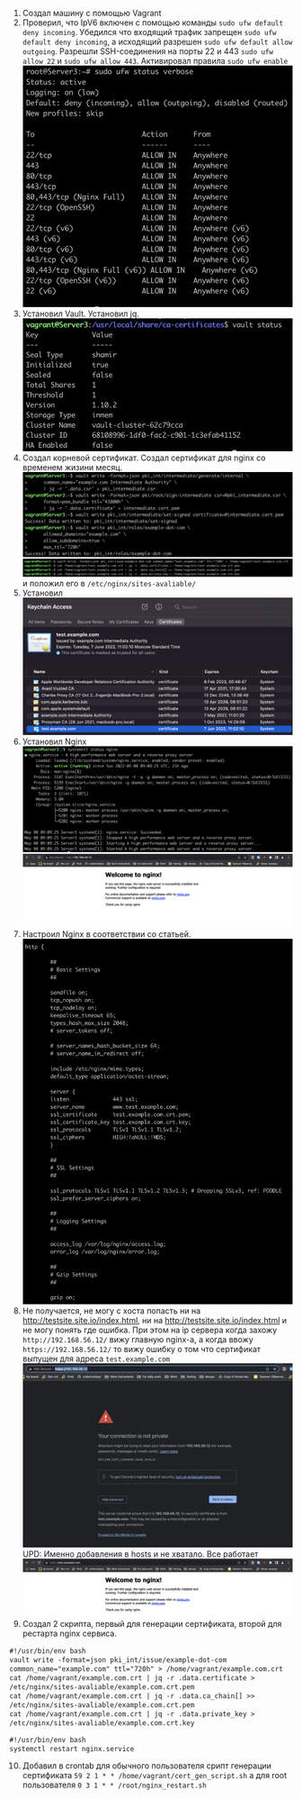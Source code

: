 1. Создал машину с помощью Vagrant
2. Проверил, что IpV6 включен с помощью команды `sudo ufw default deny incoming`. Убедился что входящий трафик запрещен `sudo ufw default deny incoming`, а исходящий разрешен `sudo ufw default allow outgoing`. Разрешли SSH-соединения на порты 22 и 443 `sudo ufw allow 22` и `sudo ufw allow 443`. Активировал правила `sudo ufw enable`
![ufw_result](https://github.com/evgeniy-skt/devops-netology/blob/main/screenshots/diplom_ufw.png)
3. Установил Vault. Установил jq.
![vault_status](https://github.com/evgeniy-skt/devops-netology/blob/main/screenshots/diplom_vault.png)
4. Создал корневой сертификат. Создал сертификат для nginx со временем жизини месяц. 
![cert_gen](https://github.com/evgeniy-skt/devops-netology/blob/main/screenshots/diplom_intermediate_cert.png) 
![cert_gen](https://github.com/evgeniy-skt/devops-netology/blob/main/screenshots/diplom_save_cert_into_file.png) 
и положил его в `/etc/nginx/sites-avaliable/`
5. Установил
![trusted_cert](https://github.com/evgeniy-skt/devops-netology/blob/main/screenshots/diplom_root_cert_on_host.png)
6. Установил Nginx
![nginx_status](https://github.com/evgeniy-skt/devops-netology/blob/main/screenshots/diplom_nginx_status.png)
![nginx_main](https://github.com/evgeniy-skt/devops-netology/blob/main/screenshots/diplom_nginx_main.png)
7. Настроил Nginx в соответствии со статьей.
![nginx_conf](https://github.com/evgeniy-skt/devops-netology/blob/main/screenshots/diplom_nginx_config.png)
8. Не получается, не могу с хоста попасть ни на http://testsite.site.io/index.html, ни на http://testsite.site.io/index.html и не могу понять где ошибка. При этом на ip сервера когда захожу `http://192.168.56.12/` вижу главную nginx-а, а когда ввожу `https://192.168.56.12/` то вижу ошибку о том что сертификат выпущен для адреса `test.example.com`
![nginx_err](https://github.com/evgeniy-skt/devops-netology/blob/main/screenshots/nginx_https_err.png)
UPD: Именно добавления в hosts и не хватало. Все работает
![nginx_success](https://github.com/evgeniy-skt/devops-netology/blob/main/screenshots/diplom_nginx_https_working.png)
9. Создал 2 скрипта, первый для генерации сертификата, второй для рестарта nginx сервиса.
```
#!/usr/bin/env bash
vault write -format=json pki_int/issue/example-dot-com common_name="example.com" ttl="720h" > /home/vagrant/example.com.crt
cat /home/vagrant/example.com.crt | jq -r .data.certificate > /etc/nginx/sites-avaliable/example.com.crt.pem
cat /home/vagrant/example.com.crt | jq -r .data.ca_chain[] >> /etc/nginx/sites-avaliable/example.com.crt.pem
cat /home/vagrant/example.com.crt | jq -r .data.private_key > /etc/nginx/sites-avaliable/example.com.crt.key
```
```
#!/usr/bin/env bash
systemctl restart nginx.service
```
10. Добавил в crontab для обычного пользователя срипт генерации сертификата `59 2 1 * * /home/vagrant/cert_gen_script.sh` а для root пользователя `0 3 1 * * /root/nginx_restart.sh`